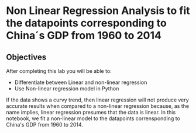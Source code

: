 # Non Linear Regression Analysis to fit the datapoints corresponding to China´s GDP from 1960 to 2014


## Objectives

After completing this lab you will be able to:

-   Differentiate between Linear and non-linear regression
-   Use Non-linear regression model in Python

If the data shows a curvy trend, then linear regression will not produce very accurate results when compared to a non-linear regression because, as the name implies, linear regression presumes that the data is linear. 
In this notebook, we fit a non-linear model to the datapoints corrensponding to China's GDP from 1960 to 2014.
